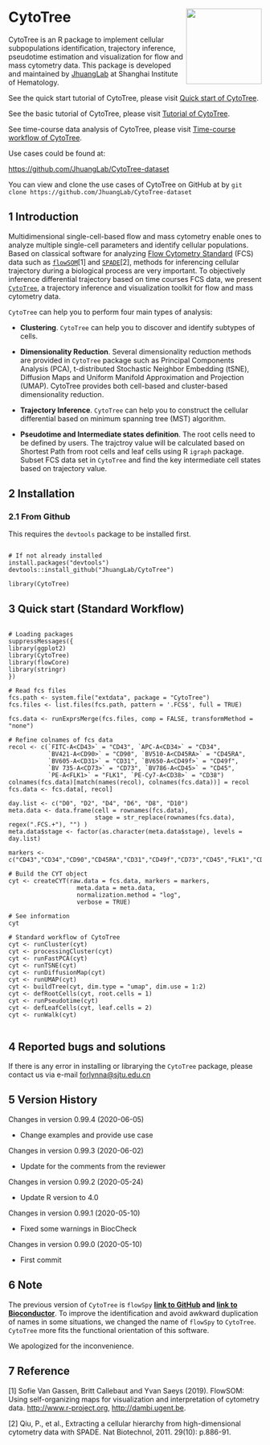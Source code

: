 
# CytoTree <img src="https://github.com/JhuangLab/CytoTree/blob/master/inst/figures/logo.png" align="right" height=150 width=150/>

CytoTree is an R package to implement cellular subpopulations identification, trajectory inference, pseudotime estimation and visualization for flow and mass cytometry data. This package is developed and maintained by [JhuangLab](https://github.com/JhuangLab) at Shanghai Institute of Hematology.

See the quick start tutorial of CytoTree, please visit [Quick start of CytoTree](https://ytdai.github.io/CytoTree/Quick_start.html).

See the basic tutorial of CytoTree, please visit [Tutorial of CytoTree](https://ytdai.github.io/CytoTree/basic.html).

See time-course data analysis of CytoTree, please visit [Time-course workflow of CytoTree](https://ytdai.github.io/CytoTree/Time_course.html).


Use cases could be found at: 

https://github.com/JhuangLab/CytoTree-dataset


You can view and clone the use cases of CytoTree on GitHub at by `git clone https://github.com/JhuangLab/CytoTree-dataset`


## 1 Introduction

Multidimensional single-cell-based flow and mass cytometry  enable ones to analyze multiple single-cell parameters and identify cellular populations. 
Based on classical software for analyzing [Flow Cytometry Standard](https://en.wikipedia.org/wiki/Flow_Cytometry_Standard) (FCS) data such as [`flowSOM`](https://bioconductor.org/packages/release/bioc/html/FlowSOM.html)[1] and [`SPADE`](https://github.com/nolanlab/spade)[2], methods for inferencing cellular trajectory during a biological process are very important. 
To objectively inference differential trajectory based on time courses FCS data, we present [`CytoTree`](https://github.com/JhuangLab/CytoTree), a trajectory inference and visualization toolkit for flow and mass cytometry data. 

`CytoTree` can help you to perform four main types of analysis:

- **Clustering**. `CytoTree` can help you to discover and identify subtypes of cells. 

- **Dimensionality Reduction**. Several dimensionality reduction methods are provided in `CytoTree` package such as Principal Components Analysis (PCA), t-distributed Stochastic Neighbor Embedding (tSNE), Diffusion Maps and Uniform Manifold Approximation and Projection (UMAP). CytoTree provides both cell-based and cluster-based dimensionality reduction.

- **Trajectory Inference**. `CytoTree` can help you to construct the cellular differential based on minimum spanning tree (MST) algorithm. 

- **Pseudotime and Intermediate states definition**. The root cells need to be defined by users. The trajctroy value will be calculated based on Shortest Path from root cells and leaf cells using R `igraph` package. Subset FCS data set in `CytoTree` and find the key intermediate cell states based on trajectory value.

## 2 Installation

### 2.1 From Github

This requires the `devtools` package to be installed first.

```

# If not already installed
install.packages("devtools") 
devtools::install_github("JhuangLab/CytoTree")

library(CytoTree)

```


## 3 Quick start (Standard Workflow)

``` {r}

# Loading packages
suppressMessages({
library(ggplot2)
library(CytoTree)
library(flowCore)
library(stringr)
})

# Read fcs files
fcs.path <- system.file("extdata", package = "CytoTree")
fcs.files <- list.files(fcs.path, pattern = '.FCS$', full = TRUE)

fcs.data <- runExprsMerge(fcs.files, comp = FALSE, transformMethod = "none")

# Refine colnames of fcs data
recol <- c(`FITC-A<CD43>` = "CD43", `APC-A<CD34>` = "CD34", 
           `BV421-A<CD90>` = "CD90", `BV510-A<CD45RA>` = "CD45RA", 
           `BV605-A<CD31>` = "CD31", `BV650-A<CD49f>` = "CD49f",
           `BV 735-A<CD73>` = "CD73", `BV786-A<CD45>` = "CD45", 
           `PE-A<FLK1>` = "FLK1", `PE-Cy7-A<CD38>` = "CD38")
colnames(fcs.data)[match(names(recol), colnames(fcs.data))] = recol
fcs.data <- fcs.data[, recol]

day.list <- c("D0", "D2", "D4", "D6", "D8", "D10")
meta.data <- data.frame(cell = rownames(fcs.data),
                        stage = str_replace(rownames(fcs.data), regex(".FCS.+"), "") )
meta.data$stage <- factor(as.character(meta.data$stage), levels = day.list)

markers <- c("CD43","CD34","CD90","CD45RA","CD31","CD49f","CD73","CD45","FLK1","CD38")

# Build the CYT object
cyt <- createCYT(raw.data = fcs.data, markers = markers,
                   meta.data = meta.data,
                   normalization.method = "log",
                   verbose = TRUE)

# See information
cyt

# Standard workflow of CytoTree
cyt <- runCluster(cyt)
cyt <- processingCluster(cyt)
cyt <- runFastPCA(cyt)
cyt <- runTSNE(cyt)
cyt <- runDiffusionMap(cyt)
cyt <- runUMAP(cyt)
cyt <- buildTree(cyt, dim.type = "umap", dim.use = 1:2)
cyt <- defRootCells(cyt, root.cells = 1)
cyt <- runPseudotime(cyt)
cyt <- defLeafCells(cyt, leaf.cells = 2)
cyt <- runWalk(cyt)


```

## 4 Reported bugs and solutions

If there is any error in installing or librarying the `CytoTree` package, please contact us via e-mail forlynna@sjtu.edu.cn

## 5 Version History

Changes in version 0.99.4 (2020-06-05)
+ Change examples and provide use case

Changes in version 0.99.3 (2020-06-02)
+ Update for the comments from the reviewer

Changes in version 0.99.2 (2020-05-24)
+ Update R version to 4.0

Changes in version 0.99.1 (2020-05-10)
+ Fixed some warnings in BiocCheck

Changes in version 0.99.0 (2020-05-10)
+ First commit

## 6 Note


The previous version of `CytoTree` is `flowSpy` **[link to GitHub](https://github.com/JhuangLab/CytoTree) and [link to Bioconductor](https://bioconductor.org/packages/flowSpy/)**. To improve the identification and avoid awkward duplication of names in some situations, we changed the name of `flowSpy` to `CytoTree`. `CytoTree` more fits the functional orientation of this software.

We apologized for the inconvenience.


## 7 Reference

[1] Sofie Van Gassen, Britt Callebaut and Yvan Saeys (2019). FlowSOM: Using
  self-organizing maps for visualization and interpretation of cytometry data.
  http://www.r-project.org, http://dambi.ugent.be.

[2] Qiu, P., et al., Extracting a cellular hierarchy from high-dimensional cytometry data with SPADE. Nat Biotechnol, 2011. 29(10): p.886-91.





